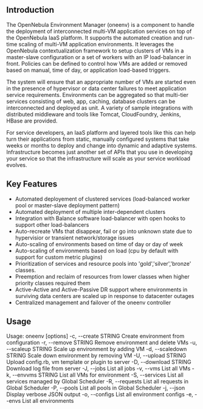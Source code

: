 Introduction
------------

The OpenNebula Environment Manager (oneenv) is a component to handle the 
deployment of interconnected multi-VM application services on top of the 
OpenNebula IaaS platform. It supports the automated creation and run-time 
scaling of multi-VM application environments.  It leverages the OpenNebula 
contextualization framework to setup clusters of VMs in a master-slave 
configuration or a set of workers with an IP load-balancer in front. Policies 
can be defined to control how VMs are added or removed based on manual, time 
of day, or application load-based triggers.

The system will ensure that an appropriate number of VMs are started even
in the presence of hypervisor or data center failures to meet application
service requirements.  Environments can be aggregated so that multi-tier 
services consisting of web, app, caching, database clusters can be 
interconnected and deployed as unit. A variety of  sample integrations with 
distributed middleware and tools like Tomcat, CloudFoundry, Jenkins, HBase 
are provided.

For service developers, an IaaS platform and layered tools like this can help
turn their applications from static, manually configured systems that take 
weeks or months to deploy and change into dynamic and adaptive systems. 
Infrastructure becomes just another set of APIs that you use in developing 
your service so that the infrastructure will scale as your service 
workload evolves.

Key Features
------------

* Automated deployement of clustered services (load-balanced worker pool or master-slave deployment pattern)
* Automated deployment of multiple inter-dependent clusters 
* Integration with Balance software load-balancer with open hooks to support other load-balancers
* Auto-recreate VMs that disappear, fail or go into unknown state due to hypervisior or transient network/storage issues
* Auto-scaling of environments based on time of day or day of week
* Auto-scaling of environments based on load (cpu by default with support for custom metric plugins)
* Prioritization of services and resource pools into 'gold','silver','bronze' classes.  
* Preemption and reclaim of resources from lower classes when higher priority classes required them
* Active-Active and Active-Passive DR support where environments in surviving data centers are scaled up in response to datacenter outages 
* Centralized management and failover of the oneenv controller

Usage
-----
Usage: oneenv [options]
    -c, --create STRING              Create environment from configuration
    -r, --remove STRING              Remove environment and delete VMs
    -u, --scaleup STRING             Scale up environment by adding VM
    -d, --scaledown STRING           Scale down environment by removing VM
    -U, --upload  STRING             Upload config.rb, vm template or plugin to server
    -D, --download  STRING           Download log file from server
    -J, --jobs                       List all jobs
    -v, --vms                        List all VMs
    -k, --envvms STRING              List all VMs for environment
    -S, --services                   List all services managed by Global Scheduler
    -R, --requests                   List all requests in Global Scheduler
    -P, --pools                      List all pools in Global Scheduler
    -j, --json                       Display verbose JSON output
    -o, --configs                    List all environment configs
    -e, --envs                       List all environments



